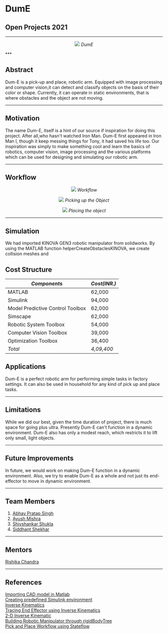 # DumE
## Open Projects 2021
***

<p align="center">
  <img src="https://github.com/rodion0917/Random/blob/main/Dum-E%20in%20Action%20-%20Green%20Object.png">
  <i>DumE</i>
</p>
***

## Abstract
Dum-E is a pick-up and place, robotic arm. Equipped with image processing and computer vision,it can 
detect and classify objects on the basis of their color or shape. Currently, it can operate in static
environments, that is where obstacles and the object are not moving.
***

## Motivation
The name Dum-E, itself is a hint of our source if inspiration for doing this project. After all,who 
hasn't watched Iron Man. Dum-E first appeared in Iron Man I, though it keep messing things for Tony, 
it had saved his life too. 
Our inspiration was simply to make something cool and learn the basics of robotics, computer vision,
image processing and the various platforms which can be used for designing and simulating our robotic arm. 
***

## Workflow


<p align="center">
  <img src="https://github.com/rodion0917/Random/blob/main/Work-flow%20chart.png" "Workflow">
  <i>Workflow</i>
</p>


<p align="center">
  <img src="https://github.com/rodion0917/Random/blob/main/Picking%20up%20the%20object%20-%20Workflow.png">
  <i>Picking up the Object</i>
</p>


<p align="center">
  <img src="https://github.com/rodion0917/Random/blob/main/Placing%20the%20object%20-%20Workflow.png">
  <i>Placing the object</i>
</p>

***

## Simulation
We had imported KINOVA GEN3 robotic manipulator from solidworks. By using the MATLAB function helperCreateObstaclesKINOVA, we create collision meshes and 

## Cost Structure
| *Components*                    |*Cost(INR.)*|
|-----------------------------------|------------|
| MATLAB                            | 62,000     |
| Simulink                          | 94,000        |
| Model Predictive Control Toolbox  | 62,000        |
| Simscape                          | 62,000        |
| Robotic System Toolbox            | 54,000       |
| Computer Vision Toolbox           | 39,000       |
| Optimization Toolbox              | 36,400      |
| *Total*                           | *4,09,400*  |

## Applications
Dum-E is a perfect robotic arm for performing simple tasks in factory settings. It can also be used in household for any kind of pick up and place tasks.
***

## Limitations 
While we did our best, given the time duration of project, there is much space for going plus ultra. 
Presently Dum-E can't function in a dynamic environment. Dum-E also has only a modest reach, which restricts it to lift only small, light objects.
***

## Future Improvements
In future, we would work on making Dum-E function in a dynamic environment. Also, we try to enable Dum-E as a whole and not just its end-effector to move in dynamic environment. 
***

## Team Members 
1. [Abhay Pratap Singh](https://github.com/DarthEkLen) <br/>
2. [Ayush Mishra](https://github.com/rodion0917) <br/>
3. [Shivshankar Shukla](https://github.com/SHIV-anna) <br/>
4. [Siddhant Shekhar](https://github.com/SiddhantShekhar) <br/>
***

## Mentors
  [Rishika Chandra](https://github.com/chandrarishika14)
***

## References
[Importing CAD model in Matlab](https://in.mathworks.com/help/physmod/sm/cad-import.html?s_tid=CRUX_topnav) <br/>
[Creating predefined Simulink environment](https://in.mathworks.com/help/reinforcement-learning/ug/create-predefined-simulink-environments.html) <br/>
[Inverse Kinematics](https://in.mathworks.com/help/robotics/ref/inversekinematics-system-object.html) <br/>
[Tracing End Effector using Inverse Kinematics](https://in.mathworks.com/help/robotics/ug/trace-end-effector-ik-simulink.html?searchHighlight=define%20the%20trajectory&s_tid=srchtitle) <br/>
[2-D Inverse Kinematic](https://in.mathworks.com/help/robotics/ug/2d-inverse-kinematics-example.html) <br/>
[Building Robotic Manipulator through rigidBodyTree](https://in.mathworks.com/help/robotics/ug/build-a-robot-step-by-step.html) <br/>
[Pick and Place Workflow using Stateflow](https://in.mathworks.com/help/robotics/ug/pick-and-place-workflow-using-stateflow.html)
